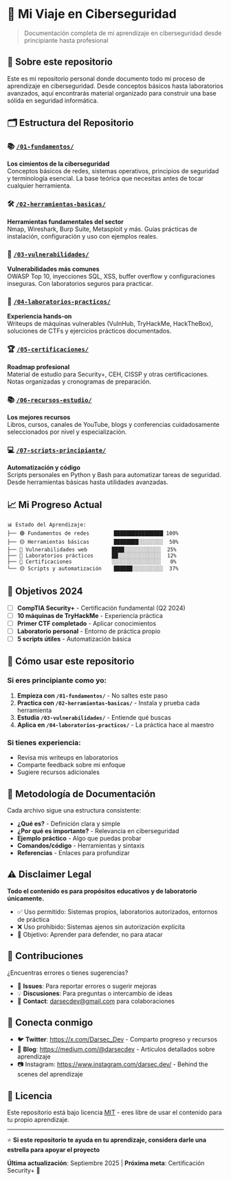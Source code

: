 # 🔐 Mi Viaje en Ciberseguridad

> Documentación completa de mi aprendizaje en ciberseguridad desde principiante hasta profesional

## 👋 Sobre este repositorio

Este es mi repositorio personal donde documento todo mi proceso de aprendizaje en ciberseguridad. Desde conceptos básicos hasta laboratorios avanzados, aquí encontrarás material organizado para construir una base sólida en seguridad informática.

## 🗂️ Estructura del Repositorio

### 📚 [`/01-fundamentos/`](./01-fundamentos/)
**Los cimientos de la ciberseguridad**  
Conceptos básicos de redes, sistemas operativos, principios de seguridad y terminología esencial. La base teórica que necesitas antes de tocar cualquier herramienta.

### 🛠️ [`/02-herramientas-basicas/`](./02-herramientas-basicas/)
**Herramientas fundamentales del sector**  
Nmap, Wireshark, Burp Suite, Metasploit y más. Guías prácticas de instalación, configuración y uso con ejemplos reales.

### 🐛 [`/03-vulnerabilidades/`](./03-vulnerabilidades/)
**Vulnerabilidades más comunes**  
OWASP Top 10, inyecciones SQL, XSS, buffer overflow y configuraciones inseguras. Con laboratorios seguros para practicar.

### 🧪 [`/04-laboratorios-practicos/`](./04-laboratorios-practicos/)
**Experiencia hands-on**  
Writeups de máquinas vulnerables (VulnHub, TryHackMe, HackTheBox), soluciones de CTFs y ejercicios prácticos documentados.

### 🏆 [`/05-certificaciones/`](./05-certificaciones/)
**Roadmap profesional**  
Material de estudio para Security+, CEH, CISSP y otras certificaciones. Notas organizadas y cronogramas de preparación.

### 📚 [`/06-recursos-estudio/`](./06-recursos-estudio/)
**Los mejores recursos**  
Libros, cursos, canales de YouTube, blogs y conferencias cuidadosamente seleccionados por nivel y especialización.

### 💻 [`/07-scripts-principiante/`](./07-scripts-principiante/)
**Automatización y código**  
Scripts personales en Python y Bash para automatizar tareas de seguridad. Desde herramientas básicas hasta utilidades avanzadas.

## 📈 Mi Progreso Actual

```
📊 Estado del Aprendizaje:
├── 🟢 Fundamentos de redes        ████████████████ 100%
├── 🟡 Herramientas básicas        ████████░░░░░░░░  50%
├── 🔴 Vulnerabilidades web        ████░░░░░░░░░░░░  25%
├── 🔴 Laboratorios prácticos      ██░░░░░░░░░░░░░░  12%
├── 🔴 Certificaciones             ░░░░░░░░░░░░░░░░   0%
└── 🟡 Scripts y automatización    ██████░░░░░░░░░░  37%
```

## 🎯 Objetivos 2024

- [ ] **CompTIA Security+** - Certificación fundamental (Q2 2024)
- [ ] **10 máquinas de TryHackMe** - Experiencia práctica
- [ ] **Primer CTF completado** - Aplicar conocimientos
- [ ] **Laboratorio personal** - Entorno de práctica propio
- [ ] **5 scripts útiles** - Automatización básica

## 🚀 Cómo usar este repositorio

### Si eres principiante como yo:
1. **Empieza con `/01-fundamentos/`** - No saltes este paso
2. **Practica con `/02-herramientas-basicas/`** - Instala y prueba cada herramienta
3. **Estudia `/03-vulnerabilidades/`** - Entiende qué buscas
4. **Aplica en `/04-laboratorios-practicos/`** - La práctica hace al maestro

### Si tienes experiencia:
- Revisa mis writeups en laboratorios
- Comparte feedback sobre mi enfoque
- Sugiere recursos adicionales

## 📝 Metodología de Documentación

Cada archivo sigue una estructura consistente:
- **¿Qué es?** - Definición clara y simple
- **¿Por qué es importante?** - Relevancia en ciberseguridad  
- **Ejemplo práctico** - Algo que puedas probar
- **Comandos/código** - Herramientas y sintaxis
- **Referencias** - Enlaces para profundizar

## ⚠️ Disclaimer Legal

**Todo el contenido es para propósitos educativos y de laboratorio únicamente.**

- ✅ Uso permitido: Sistemas propios, laboratorios autorizados, entornos de práctica
- ❌ Uso prohibido: Sistemas ajenos sin autorización explícita
- 🎯 Objetivo: Aprender para defender, no para atacar

## 🤝 Contribuciones

¿Encuentras errores o tienes sugerencias? 
- 🐛 **Issues**: Para reportar errores o sugerir mejoras
- 💡 **Discusiones**: Para preguntas o intercambio de ideas
- 📧 **Contact**: darsecdev@gmail.com para colaboraciones

## 🔗 Conecta conmigo

- 🐦 **Twitter**: https://x.com/Darsec_Dev - Comparto progreso y recursos
- 📝 **Blog**: https://medium.com/@darsecdev - Artículos detallados sobre aprendizaje
- 📷 Instagram: https://www.instagram.com/darsec.dev/ - Behind the scenes del aprendizaje

## 📜 Licencia

Este repositorio está bajo licencia [MIT](LICENSE) - eres libre de usar el contenido para tu propio aprendizaje.

---

⭐ **Si este repositorio te ayuda en tu aprendizaje, considera darle una estrella para apoyar el proyecto**

**Última actualización**: Septiembre 2025 | **Próxima meta**: Certificación Security+ 🎯
